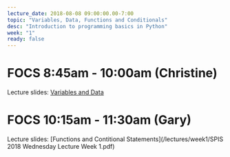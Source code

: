 ```yaml
---
lecture_date: 2018-08-08 09:00:00.00-7:00
topic: "Variables, Data, Functions and Conditionals"
desc: "Introduction to programming basics in Python"
week: "1"
ready: false
---
```


# FOCS 8:45am - 10:00am (Christine)

Lecture slides: [Variables and Data](../W1Wed845_PythonVariablesDataMethods.pdf)




# FOCS 10:15am - 11:30am (Gary)

Lecture slides: [Functions and Contitional Statements](/lectures/week1/SPIS 2018 Wednesday Lecture Week 1.pdf)
